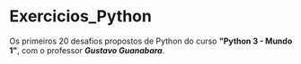 # Exercicios_Python
Os primeiros 20 desafios propostos de Python do curso __"Python 3 - Mundo 1"__, com o professor ___Gustavo Guanabara___. 

